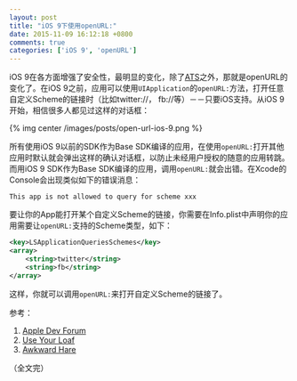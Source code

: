 ```yaml
---
layout: post
title: "iOS 9下使用openURL:"
date: 2015-11-09 16:12:18 +0800
comments: true
categories: ['iOS 9', 'openURL']
---
```


iOS 9在各方面增强了安全性，最明显的变化，除了[ATS](/blog/app-transportation-security/)之外，那就是openURL的变化了。在iOS 9之前，应用可以使用`UIApplication`的`openURL:`方法，打开任意自定义Scheme的链接时（比如twitter://， fb://等）－－只要iOS支持。从iOS 9开始，相信很多人都见过这样的对话框：

{% img center /images/posts/open-url-ios-9.png %}

<!-- more -->

所有使用iOS 9以前的SDK作为Base SDK编译的应用，在使用`openURL:`打开其他应用时默认就会弹出这样的确认对话框，以防止未经用户授权的随意的应用转跳。而用iOS 9 SDK作为Base SDK编译的应用，调用`openURL:`就会出错。在Xcode的Console会出现类似如下的错误消息：

```
This app is not allowed to query for scheme xxx
```

要让你的App能打开某个自定义Scheme的链接，你需要在Info.plist中声明你的应用需要让`openURL:`支持的Scheme类型，如下：

```xml
<key>LSApplicationQueriesSchemes</key>
<array>
	<string>twitter</string>
	<string>fb</string>
</array>
```

这样，你就可以调用`openURL:`来打开自定义Scheme的链接了。

参考：

1. [Apple Dev Forum](https://forums.developer.apple.com/thread/3781)
2. [Use Your Loaf](http://useyourloaf.com/blog/querying-url-schemes-with-canopenurl.html)
3. [Awkward Hare](http://awkwardhare.com/post/121196006730/quick-take-on-ios-9-url-scheme-changes)

（全文完）
